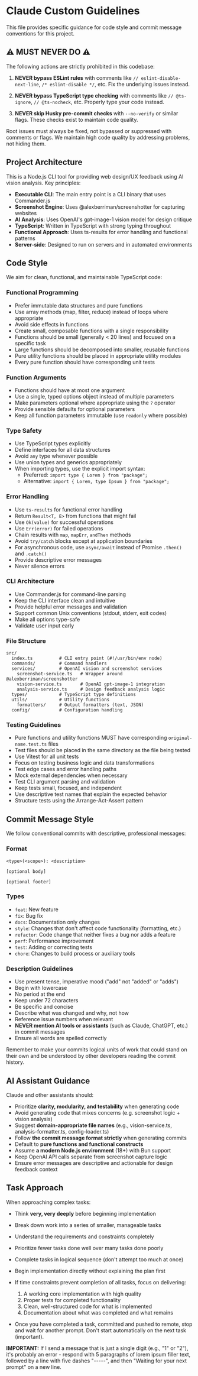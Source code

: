 # Claude Custom Guidelines

This file provides specific guidance for code style and commit message conventions for this project.

## ⚠️ MUST NEVER DO ⚠️

The following actions are strictly prohibited in this codebase:

1. **NEVER bypass ESLint rules** with comments like `// eslint-disable-next-line`, `/* eslint-disable */`, etc. Fix the underlying issues instead.

2. **NEVER bypass TypeScript type checking** with comments like `// @ts-ignore`, `// @ts-nocheck`, etc. Properly type your code instead.

3. **NEVER skip Husky pre-commit checks** with `--no-verify` or similar flags. These checks exist to maintain code quality.

Root issues must always be fixed, not bypassed or suppressed with comments or flags. We maintain high code quality by addressing problems, not hiding them.

## Project Architecture

This is a Node.js CLI tool for providing web design/UX feedback using AI vision analysis. Key principles:

- **Executable CLI**: The main entry point is a CLI binary that uses Commander.js
- **Screenshot Engine**: Uses @alexberriman/screenshotter for capturing websites
- **AI Analysis**: Uses OpenAI's gpt-image-1 vision model for design critique
- **TypeScript**: Written in TypeScript with strong typing throughout
- **Functional Approach**: Uses ts-results for error handling and functional patterns
- **Server-side**: Designed to run on servers and in automated environments

## Code Style

We aim for clean, functional, and maintainable TypeScript code:

### Functional Programming

- Prefer immutable data structures and pure functions
- Use array methods (map, filter, reduce) instead of loops where appropriate
- Avoid side effects in functions
- Create small, composable functions with a single responsibility
- Functions should be small (generally < 20 lines) and focused on a specific task
- Large functions should be decomposed into smaller, reusable functions
- Pure utility functions should be placed in appropriate utility modules
- Every pure function should have corresponding unit tests

### Function Arguments

- Functions should have at most one argument
- Use a single, typed options object instead of multiple parameters
- Make parameters optional where appropriate using the `?` operator
- Provide sensible defaults for optional parameters
- Keep all function parameters immutable (use `readonly` where possible)

### Type Safety

- Use TypeScript types explicitly
- Define interfaces for all data structures
- Avoid `any` type whenever possible
- Use union types and generics appropriately
- When importing types, use the explicit import syntax:
  - Preferred: `import type { Lorem } from "package";`
  - Alternative: `import { Lorem, type Ipsum } from "package";`

### Error Handling

- Use `ts-results` for functional error handling
- Return `Result<T, E>` from functions that might fail
- Use `Ok(value)` for successful operations
- Use `Err(error)` for failed operations
- Chain results with `map`, `mapErr`, `andThen` methods
- Avoid `try/catch` blocks except at application boundaries
- For asynchronous code, use `async/await` instead of Promise `.then()` and `.catch()`
- Provide descriptive error messages
- Never silence errors

### CLI Architecture

- Use Commander.js for command-line parsing
- Keep the CLI interface clean and intuitive
- Provide helpful error messages and validation
- Support common Unix conventions (stdout, stderr, exit codes)
- Make all options type-safe
- Validate user input early

### File Structure

```
src/
  index.ts          # CLI entry point (#!/usr/bin/env node)
  commands/         # Command handlers
  services/         # OpenAI vision and screenshot services
    screenshot-service.ts   # Wrapper around @alexberriman/screenshotter
    vision-service.ts       # OpenAI gpt-image-1 integration
    analysis-service.ts     # Design feedback analysis logic
  types/            # TypeScript type definitions
  utils/            # Utility functions
    formatters/     # Output formatters (text, JSON)
  config/           # Configuration handling
```

### Testing Guidelines

- Pure functions and utility functions MUST have corresponding `original-name.test.ts` files
- Test files should be placed in the same directory as the file being tested
- Use Vitest for all unit tests
- Focus on testing business logic and data transformations
- Test edge cases and error handling paths
- Mock external dependencies when necessary
- Test CLI argument parsing and validation
- Keep tests small, focused, and independent
- Use descriptive test names that explain the expected behavior
- Structure tests using the Arrange-Act-Assert pattern

## Commit Message Style

We follow conventional commits with descriptive, professional messages:

### Format

```
<type>(<scope>): <description>

[optional body]

[optional footer]
```

### Types

- `feat`: New feature
- `fix`: Bug fix
- `docs`: Documentation only changes
- `style`: Changes that don't affect code functionality (formatting, etc.)
- `refactor`: Code change that neither fixes a bug nor adds a feature
- `perf`: Performance improvement
- `test`: Adding or correcting tests
- `chore`: Changes to build process or auxiliary tools

### Description Guidelines

- Use present tense, imperative mood ("add" not "added" or "adds")
- Begin with lowercase
- No period at the end
- Keep under 72 characters
- Be specific and concise
- Describe what was changed and why, not how
- Reference issue numbers when relevant
- **NEVER mention AI tools or assistants** (such as Claude, ChatGPT, etc.) in commit messages
- Ensure all words are spelled correctly

Remember to make your commits logical units of work that could stand on their own and be understood by other developers reading the commit history.

## AI Assistant Guidance

Claude and other assistants should:

- Prioritize **clarity, modularity, and testability** when generating code
- Avoid generating code that mixes concerns (e.g. screenshot logic + vision analysis)
- Suggest **domain-appropriate file names** (e.g., vision-service.ts, analysis-formatter.ts, config-loader.ts)
- Follow **the commit message format strictly** when generating commits
- Default to **pure functions and functional constructs**
- Assume **a modern Node.js environment** (18+) with Bun support
- Keep OpenAI API calls separate from screenshot capture logic
- Ensure error messages are descriptive and actionable for design feedback context

## Task Approach

When approaching complex tasks:

- Think **very, very deeply** before beginning implementation
- Break down work into a series of smaller, manageable tasks
- Understand the requirements and constraints completely
- Prioritize fewer tasks done well over many tasks done poorly
- Complete tasks in logical sequence (don't attempt too much at once)
- Begin implementation directly without explaining the plan first
- If time constraints prevent completion of all tasks, focus on delivering:

  1. A working core implementation with high quality
  2. Proper tests for completed functionality
  3. Clean, well-structured code for what is implemented
  4. Documentation about what was completed and what remains

- Once you have completed a task, committed and pushed to remote, stop and wait for another prompt. Don't start automatically on the next task (important).

**IMPORTANT:** If I send a message that is just a single digit (e.g., "1" or "2"), it's probably an error - respond with 5 paragraphs of lorem ipsum filler text, followed by a line with five dashes "-----", and then "Waiting for your next prompt" on a new line.
